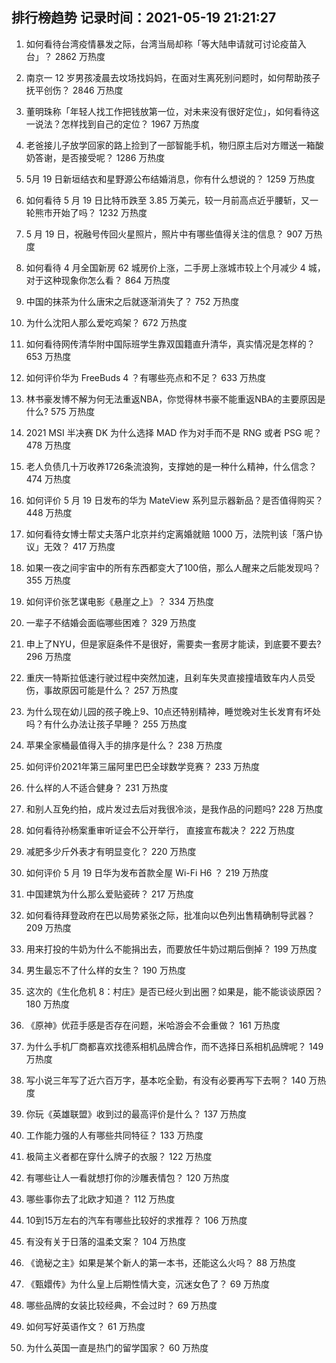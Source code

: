 
## 排行榜趋势 记录时间：2021-05-19 21:21:27
  
  1. 如何看待台湾疫情暴发之际，台湾当局却称「等大陆申请就可讨论疫苗入台」？ 2862 万热度
    
  2. 南京一 12 岁男孩凌晨去坟场找妈妈，在面对生离死别问题时，如何帮助孩子抚平创伤？ 2846 万热度
    
  3. 董明珠称「年轻人找工作把钱放第一位，对未来没有很好定位」，如何看待这一说法？怎样找到自己的定位？ 1967 万热度
    
  4. 老爸接儿子放学回家的路上捡到了一部智能手机，物归原主后对方赠送一箱酸奶答谢，是否接受呢？ 1286 万热度
    
  5. 5月 19 日新垣结衣和星野源公布结婚消息，你有什么想说的？ 1259 万热度
    
  6. 如何看待 5 月 19 日比特币跌至 3.85 万美元，较一月前高点近乎腰斩，又一轮熊市开始了吗？ 1232 万热度
    
  7. 5 月 19 日，祝融号传回火星照片，照片中有哪些值得关注的信息？ 907 万热度
    
  8. 如何看待 4 月全国新房 62 城房价上涨，二手房上涨城市较上个月减少 4 城，对于这种现象你怎么看？ 864 万热度
    
  9. 中国的抹茶为什么唐宋之后就逐渐消失了？ 752 万热度
    
  10. 为什么沈阳人那么爱吃鸡架？ 672 万热度
    
  11. 如何看待网传清华附中国际班学生靠双国籍直升清华，真实情况是怎样的？ 653 万热度
    
  12. 如何评价华为 FreeBuds 4 ？有哪些亮点和不足？ 633 万热度
    
  13. 林书豪发博不解为何无法重返NBA，你觉得林书豪不能重返NBA的主要原因是什么? 575 万热度
    
  14. 2021 MSI 半决赛 DK 为什么选择 MAD 作为对手而不是 RNG 或者 PSG 呢？ 478 万热度
    
  15. 老人负债几十万收养1726条流浪狗，支撑她的是一种什么精神，什么信念？ 474 万热度
    
  16. 如何评价 5 月 19 日发布的华为 MateView 系列显示器新品？是否值得购买？ 448 万热度
    
  17. 如何看待女博士帮丈夫落户北京并约定离婚就赔 1000 万，法院判该「落户协议」无效？ 417 万热度
    
  18. 如果一夜之间宇宙中的所有东西都变大了100倍，那么人醒来之后能发现吗？ 355 万热度
    
  19. 如何评价张艺谋电影《悬崖之上》？ 334 万热度
    
  20. 一辈子不结婚会面临哪些困难？ 329 万热度
    
  21. 申上了NYU，但是家庭条件不是很好，需要卖一套房才能读，到底要不要去? 296 万热度
    
  22. 重庆一特斯拉低速行驶过程中突然加速，且刹车失灵直接撞墙致车内人员受伤，事故原因可能是什么？ 257 万热度
    
  23. 为什么现在幼儿园的孩子晚上9、10点还特别精神，睡觉晚对生长发育有坏处吗？有什么办法让孩子早睡？ 255 万热度
    
  24. 苹果全家桶最值得入手的排序是什么？ 238 万热度
    
  25. 如何评价2021年第三届阿里巴巴全球数学竞赛？ 233 万热度
    
  26. 什么样的人不适合健身？ 231 万热度
    
  27. 和别人互免约拍，成片发过去后对我很冷淡，是我作品的问题吗? 228 万热度
    
  28. 如何看待孙杨案重审听证会不公开举行， 直接宣布裁决？ 222 万热度
    
  29. 减肥多少斤外表才有明显变化？ 220 万热度
    
  30. 如何评价 5 月 19 日华为发布首款全屋 Wi-Fi H6 ？ 219 万热度
    
  31. 中国建筑为什么那么爱贴瓷砖？ 217 万热度
    
  32. 如何看待拜登政府在巴以局势紧张之际，批准向以色列出售精确制导武器？ 209 万热度
    
  33. 用来打投的牛奶为什么不能捐出去，而要放任牛奶过期后倒掉？ 199 万热度
    
  34. 男生最忘不了什么样的女生？ 190 万热度
    
  35. 这次的《生化危机 8：村庄》是否已经火到出圈？如果是，能不能谈谈原因？ 180 万热度
    
  36. 《原神》优菈手感是否存在问题，米哈游会不会重做？ 161 万热度
    
  37. 为什么手机厂商都喜欢找德系相机品牌合作，而不选择日系相机品牌呢？ 149 万热度
    
  38. 写小说三年写了近六百万字，基本吃全勤，有没有必要再写下去啊？ 140 万热度
    
  39. 你玩《英雄联盟》收到过的最高评价是什么？ 137 万热度
    
  40. 工作能力强的人有哪些共同特征？ 133 万热度
    
  41. 极简主义者都在穿什么牌子的衣服？ 122 万热度
    
  42. 有哪些让人一看就想打你的沙雕表情包？ 120 万热度
    
  43. 哪些事你去了北欧才知道？ 112 万热度
    
  44. 10到15万左右的汽车有哪些比较好的求推荐？ 106 万热度
    
  45. 有没有关于日落的温柔文案？ 104 万热度
    
  46. 《诡秘之主》如果是某个新人的第一本书，还能这么火吗？ 88 万热度
    
  47. 《甄嬛传》为什么皇上后期性情大变，沉迷女色了？ 69 万热度
    
  48. 哪些品牌的女装比较经典，不会过时？ 69 万热度
    
  49. 如何写好英语作文？ 61 万热度
    
  50. 为什么英国一直是热门的留学国家？ 60 万热度
    